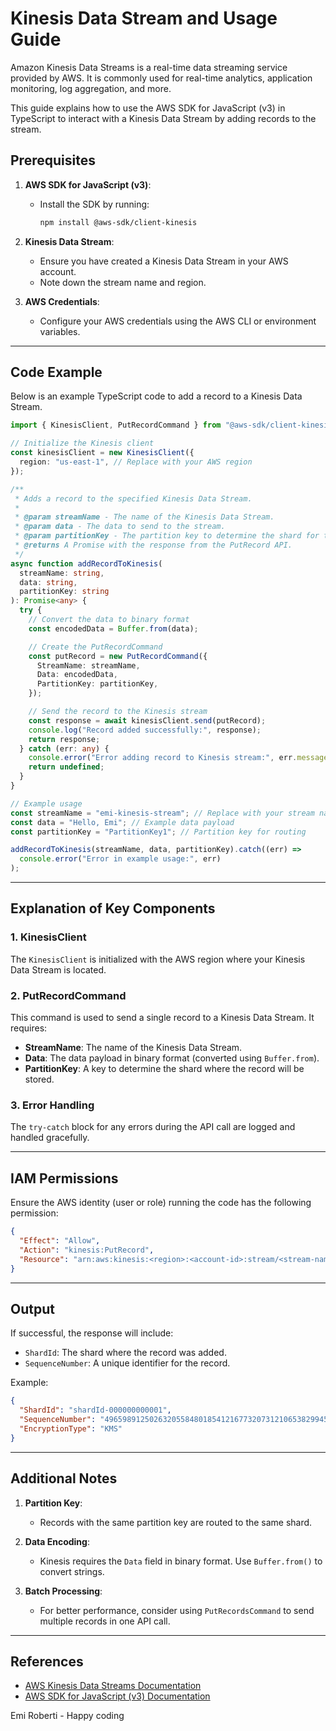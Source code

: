 # Kinesis Data Stream and Usage Guide

Amazon Kinesis Data Streams is a real-time data streaming service provided by AWS. It is commonly used for real-time analytics, application monitoring, log aggregation, and more.

This guide explains how to use the AWS SDK for JavaScript (v3) in TypeScript to interact with a Kinesis Data Stream by adding records to the stream.

## Prerequisites

1. **AWS SDK for JavaScript (v3)**:

   - Install the SDK by running:
     ```bash
     npm install @aws-sdk/client-kinesis
     ```

2. **Kinesis Data Stream**:

   - Ensure you have created a Kinesis Data Stream in your AWS account.
   - Note down the stream name and region.

3. **AWS Credentials**:
   - Configure your AWS credentials using the AWS CLI or environment variables.

---

## Code Example

Below is an example TypeScript code to add a record to a Kinesis Data Stream.

```typescript
import { KinesisClient, PutRecordCommand } from "@aws-sdk/client-kinesis";

// Initialize the Kinesis client
const kinesisClient = new KinesisClient({
  region: "us-east-1", // Replace with your AWS region
});

/**
 * Adds a record to the specified Kinesis Data Stream.
 *
 * @param streamName - The name of the Kinesis Data Stream.
 * @param data - The data to send to the stream.
 * @param partitionKey - The partition key to determine the shard for the record.
 * @returns A Promise with the response from the PutRecord API.
 */
async function addRecordToKinesis(
  streamName: string,
  data: string,
  partitionKey: string
): Promise<any> {
  try {
    // Convert the data to binary format
    const encodedData = Buffer.from(data);

    // Create the PutRecordCommand
    const putRecord = new PutRecordCommand({
      StreamName: streamName,
      Data: encodedData,
      PartitionKey: partitionKey,
    });

    // Send the record to the Kinesis stream
    const response = await kinesisClient.send(putRecord);
    console.log("Record added successfully:", response);
    return response;
  } catch (err: any) {
    console.error("Error adding record to Kinesis stream:", err.message);
    return undefined;
  }
}

// Example usage
const streamName = "emi-kinesis-stream"; // Replace with your stream name
const data = "Hello, Emi"; // Example data payload
const partitionKey = "PartitionKey1"; // Partition key for routing

addRecordToKinesis(streamName, data, partitionKey).catch((err) =>
  console.error("Error in example usage:", err)
);
```

---

## Explanation of Key Components

### 1. **KinesisClient**

The `KinesisClient` is initialized with the AWS region where your Kinesis Data Stream is located.

### 2. **PutRecordCommand**

This command is used to send a single record to a Kinesis Data Stream. It requires:

- **StreamName**: The name of the Kinesis Data Stream.
- **Data**: The data payload in binary format (converted using `Buffer.from`).
- **PartitionKey**: A key to determine the shard where the record will be stored.

### 3. **Error Handling**

The `try-catch` block for any errors during the API call are logged and handled gracefully.

---

## IAM Permissions

Ensure the AWS identity (user or role) running the code has the following permission:

```json
{
  "Effect": "Allow",
  "Action": "kinesis:PutRecord",
  "Resource": "arn:aws:kinesis:<region>:<account-id>:stream/<stream-name>"
}
```

---

## Output

If successful, the response will include:

- `ShardId`: The shard where the record was added.
- `SequenceNumber`: A unique identifier for the record.

Example:

```json
{
  "ShardId": "shardId-000000000001",
  "SequenceNumber": "49659891250263205584801854121677320731210653829945098258",
  "EncryptionType": "KMS"
}
```

---

## Additional Notes

1. **Partition Key**:

   - Records with the same partition key are routed to the same shard.

2. **Data Encoding**:

   - Kinesis requires the `Data` field in binary format. Use `Buffer.from()` to convert strings.

3. **Batch Processing**:
   - For better performance, consider using `PutRecordsCommand` to send multiple records in one API call.

---

## References

- [AWS Kinesis Data Streams Documentation](https://docs.aws.amazon.com/kinesis/latest/dev/introduction.html)
- [AWS SDK for JavaScript (v3) Documentation](https://docs.aws.amazon.com/AWSJavaScriptSDK/v3/latest/index.html)

Emi Roberti - Happy coding
